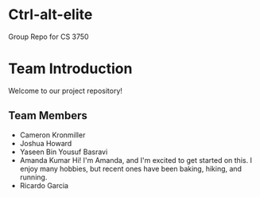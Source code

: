 # Ctrl-alt-elite
Group Repo for CS 3750

# Team Introduction

Welcome to our project repository!

## Team Members

- Cameron Kronmiller
- Joshua Howard
- Yaseen Bin Yousuf Basravi
- Amanda Kumar
	Hi! I'm Amanda, and I'm excited to get started on this. I enjoy many hobbies, but recent ones have been baking, hiking, and running.
- Ricardo Garcia

